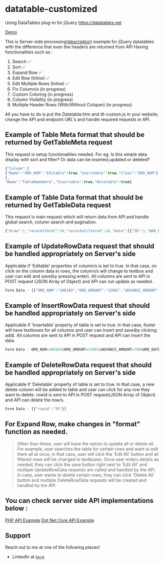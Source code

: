 # datatable-customized
Using DataTables plug-in for jQuery https://datatables.net

<a href="https://sinhashubh.github.io/datatable-examples/DataTable.htm" target="_blank">Demo</a>

This is Server-side processing(<a href="https://www.datatables.net/examples/data_sources/server_side.html" target="_blank">description</a>) example for jQuery datatables with the difference that even the headers are returned from API
Having functionalities such as : 
1. Search ✅
2. Sort ✅
3. Expand Row ✅
4. Edit Row (Inline) ✅
5. Edit Multiple Rows (Inline) ✅
6. Fix Column/s (in progress)
7. Custom Coloring (in progress)
8. Column Visibility (in progress)
9. Multiple Header Rows (With/Without Colspan) (in progress)

All you have to do is put the Datatable.htm and dt-custom.js in your website, change the API and endpoint URL's and handle required requests in API.


## Example of Table Meta format that should be returned by GetTableMeta request
This request is setup functionalities needed. For eg. Is this simple data display with sort and filter? Or data can be inserted,updated or deleted?
```javascript
{"Column":[
{"Name":"ORD_NUM","Editable":true,"Searchable":true,"Class":"ORD_NUM"},{"Name":"ORD_AMOUNT","Editable":true,"Searchable":true,"Class":"ORD_AMOUNT"},{"Name":"ADVANCE_AMOUNT","Editable":true,"Searchable":true,"Class":"ADVANCE_AMOUNT"},{"Name":"ORD_DATE","Editable":true,"Searchable":true,"Class":"ORD_DATE"},{"Name":"CUST_CODE","Editable":true,"Searchable":true,"Class":"CUST_CODE"},{"Name":"AGENT_CODE","Editable":true,"Searchable":true,"Class":"AGENT_CODE"},{"Name":"ORD_DESCRIPTION","Editable":true,"Searchable":true,"Class":"ORD_DESCRIPTION"},{"Name":"ID","Editable":false,"Searchable":false,"Class":"ID"}
],
"Name":"TableNameHere","Insertable":true,"Deletable":true}
```
## Example of Table Data format that should be returned by GetTableData request
This request is main request which will return data from API and handle global search, column search and pagination.
```javascript
{"draw":1,"recordsTotal":34,"recordsFiltered":34,"data":[{"ID":1,"ORD_NUM":"200100","ORD_AMOUNT":"1000","ADVANCE_AMOUNT":"600","ORD_DATE":"8/1/2008 12:00:00 AM","CUST_CODE":"C00013","AGENT_CODE":"A003  ","ORD_DESCRIPTION":"TYU"},{"ID":2,"ORD_NUM":"200101","ORD_AMOUNT":"3212","ADVANCE_AMOUNT":"1000","ORD_DATE":"7/15/2008 12:00:00 AM","CUST_CODE":"C00001","AGENT_CODE":"A008  ","ORD_DESCRIPTION":"TYU"}]}
```
## Example of UpdateRowData request that should be handled appropriately on Server's side 
Applicable if 'Editable' properties of column/s is set to true. In that case, on click on the column data in rows, the column/s will change to textbox and user can edit and save(by pressing enter). All columns are sent to API in POST request (JSON Array of Object) and API can run update as needed.
```javascript
Form Data : [{"ORD_NUM":"200103","ORD_AMOUNT":"15001","ADVANCE_AMOUNT":"700","ORD_DATE":"5/15/2008 12:00:00 AM","CUST_CODE":"C00021","AGENT_CODE":"A005","ORD_DESCRIPTION":"SODA","rowid":"4"}]
```
## Example of InsertRowData request that should be handled appropriately on Server's side 
Applicable if 'Insertable' property of table is set to true. In that case, footer will have textboxes for all columns and user can insert and save(by clicking add). All columns are sent to API in POST request and API can insert the data.
```javascript
Form Data : ORD_NUM=200103&ORD_AMOUNT=15001&ADVANCE_AMOUNT=700&ORD_DATE=5/15/2008 12:00:00 AM&CUST_CODE=C00021&AGENT_CODE=A005&ORD_DESCRIPTION=SOD4
```
## Example of DeleteRowData request that should be handled appropriately on Server's side 
Applicable if 'Deletable' property of table is set to true. In that case, a new delete column will be added to table and user can click for any row they want to delete. rowid is sent to API in POST request(JSON Array of Object) and API can delete the row/s.
```javascript
Form Data : [{"rowid":"35"}]
```
## For Expand Row, make changes in "format" function as needed.

>Other than these, user will have the option to update all or delete all. For example, user searches the table for certain rows and want to edit them all at once, in that case, user will click the 'Edit All' button and all filtered rows will be changed to textboxes. Once user enters details as needed, they can click the save button right next to 'Edit All' and multiple UpdateRowData requests are called and handled by the API.
In case, user wants to delete certain rows, they can click 'Delete All' button and multiple DeleteRowData requests will be created and handled by the API.

## You can check server side API implementations below :
<a href="https://github.com/sinhashubh/datatables-php-api" target="_blank">PHP API Example</a>
<a href="https://github.com/sinhashubh/datatables-netcore-api" target="_blank">Dot Net Core API Example</a>



## Support

Reach out to me at one of the following places!

- LinkedIn at <a href="https://www.linkedin.com/in/shubham-sinha7" target="_blank">`here`</a>
